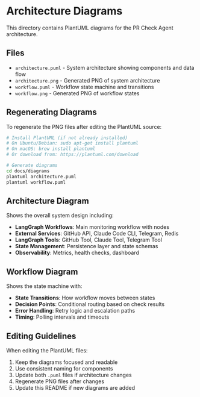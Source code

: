 # Architecture Diagrams

This directory contains PlantUML diagrams for the PR Check Agent architecture.

## Files

- `architecture.puml` - System architecture showing components and data flow
- `architecture.png` - Generated PNG of system architecture
- `workflow.puml` - Workflow state machine and transitions
- `workflow.png` - Generated PNG of workflow states

## Regenerating Diagrams

To regenerate the PNG files after editing the PlantUML source:

```bash
# Install PlantUML (if not already installed)
# On Ubuntu/Debian: sudo apt-get install plantuml
# On macOS: brew install plantuml
# Or download from: https://plantuml.com/download

# Generate diagrams
cd docs/diagrams
plantuml architecture.puml
plantuml workflow.puml
```

## Architecture Diagram

Shows the overall system design including:
- **LangGraph Workflows**: Main monitoring workflow with nodes
- **External Services**: GitHub API, Claude Code CLI, Telegram, Redis
- **LangGraph Tools**: GitHub Tool, Claude Tool, Telegram Tool
- **State Management**: Persistence layer and state schemas
- **Observability**: Metrics, health checks, dashboard

## Workflow Diagram

Shows the state machine with:
- **State Transitions**: How workflow moves between states
- **Decision Points**: Conditional routing based on check results
- **Error Handling**: Retry logic and escalation paths
- **Timing**: Polling intervals and timeouts

## Editing Guidelines

When editing the PlantUML files:
1. Keep the diagrams focused and readable
2. Use consistent naming for components
3. Update both `.puml` files if architecture changes
4. Regenerate PNG files after changes
5. Update this README if new diagrams are added
